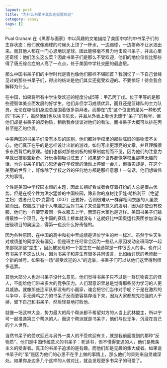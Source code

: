 ```yaml
---
layout: post
title: "为什么书呆子其实还挺受欢迎"
category: essay
tags: []
---
```



Pual Graham 在《黑客与画家》中以风趣的文笔描绘了美国中学的中书呆子们的生存状态：他们就像踢球的时候头上顶了一杯水，一边踢球，一边拼命不让水洒出来。而其他人都在一门心思地玩足球，因此能够毫不费力地击败书呆子，并且心里还奇怪：他们怎么这么菜？因此书呆子们是那么不受欢迎，他们的地位仅仅比那些得了唐氏综合症的人高了一点点，处于美国中学社交圈的最底层。


那么中国书呆子们的中学时代是否也像他们那样不堪回首？我回忆了一下自己曾经见过的那些书呆子们，得出的结论是他们其实还挺受欢迎的。不要惊讶！待会我会解释为什么。


在中国，如果将所有中学生受欢迎的程度分成5等：甲乙丙丁戊。位于甲等的是那些德智体美全面发展的好学生，他们非但学习成绩优异，而且还是篮球队的主力队员，无论在哪他们身边总是围着很多崇拜者。而排在“戊”这个位置的是另一种形式的“书呆子”，虽然他们也以读书见长，并且从外表上看也无愧于“呆子”的称号，但他们却是书呆子的反物质，稍后我会谈谈对他们的看法。而书呆子大概可以排在丙甚至是乙的位置。


中美两国的书呆子们没有本质的区别，他们都对学校里的那些陈旧的事物漠不关心，他们真正在乎的是怎样设计出新的游戏，如何写出更漂亮的文章，并且理解很多东西背后的原理。他们也都对那些刻板的规章制度视而不见，因为他们的注意力早就已被那些新奇、好玩事物吸引过去了：如果整个世界都像学校里那样无趣的话，也许书呆子们的心思还会在学校里的活动上停留一会儿，但事实却是，在这个美丽的世界上，好像除了学校之外的任何地方都是那样意思！一句话，他们想做伟大的事情。


个性是美国中学校园永恒的主题，因此长相好看或者会穿着打扮的人总是很占优势。但是在视个性为洪水猛兽的中国校园，除非你的身材比伊娃·朗格利亚（绝望主妇）或者丹尼尔·克雷格（007）还要好，否则很难从一群穿相同衣服的人里脱颖而出。校服成了继个人电脑之后对书呆子来说最有意义的发明，因为即使没有校服，他们也一样要穿着同一件衣服去上学，而现在大家也是这样。美国书呆子们输得最惨一个项目，在中国的赛场上根本就没有！这就好比中国奥运代表团参加没有田径项目的奥运会，得第一也没什么好奇怪的。


因为各种原因，在中国的高中和初中里成绩是评价学生的唯一标准。虽然学生天生对成绩差的同学没有偏见，但是班主任经常会因为一些私人原因发动全班同学一起来鄙视那些“差生”，因此被发现和一个差生在一起通常是一件很丢人的事。也许只有书呆子不这么认为，因为书呆子和差生有很多共同语言，比如给讨厌的老师起一个新的绰号。如果有一场“最受欢迎的人”的选举，书呆子们可以从他们这里得到很多选票。


其他大部分人也对书呆子没什么意见，他们觉得书呆子只不过是一群玩物丧志的怪人，不能给他们带来多大的竞争压力。人们潜意识里总是觉得那些努力学习的人更具威胁。就像那些连军队都没有的小国家，谁会把它们当作对手呢？于是在激烈的斗争中，手无缚鸡之力的书呆子反而更容易存活下来，因为大家都想先把强的人干掉，留下自己和书呆子，然后轻易地打败他。


就像一场武林大会，势力最大的两个帮派都不希望对方的人当上武林盟主，所以宁可一起推选第三个帮派的人。而这个帮派就是书呆子，他们与世无争，沉浸在自己的个人世界。


当然书呆子的受欢迎还与另外一类人的不受欢迎有关，就是我前面提到的那种“反物质”，他们是中国传统意义的书呆子：死读书，但不懂得变通的人，他们是教条主义的受害者。真正的书呆子追求的是有趣，而他们却是无趣的集大成者。如果说书呆子的“呆”是因为他们的心思不在手上做的事情上，那么他们的呆则来自灵魂深处。如果你身边多几个这样的人做对比，就会发现更多书呆子的可爱了。
